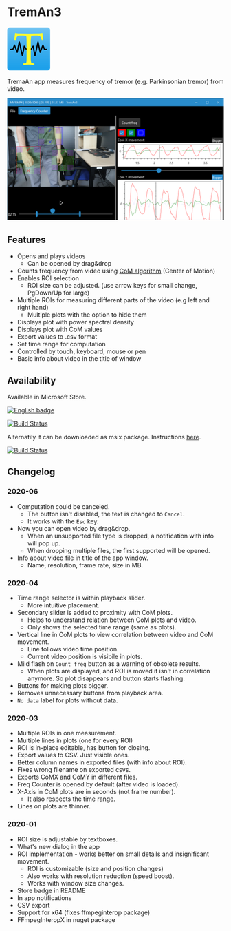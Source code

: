 # TremAn3

![treman logo](TremAn3/Assets/StoreLogo.scale-200.png?raw=true)

TremaAn app measures frequency of tremor (e.g. Parkinsonian tremor) from video.

![treman app](NoApp/Store/appMetadata/en-us/baseListing/images/Screenshot/screenshot01.png?raw=true )

## Features

- Opens and plays videos
  - Can be opened by drag&drop
- Counts frequency from video using [CoM algorithm](https://github.com/tesar-tech/treman_algorithms) (Center of Motion)
- Enables ROI selection
  - ROI size can be adjusted. (use arrow keys for small change, PgDown/Up for large)
- Multiple ROIs for measuring different parts of the video (e.g left and right hand)
  - Multiple plots with the option to hide them
- Displays plot with power spectral density
- Displays plot with CoM values
- Export values to .csv format
- Set time range for computation
- Controlled by touch, keyboard, mouse or pen
- Basic info about video in the title of window

## Availability

Available in Microsoft Store.

<a href='//www.microsoft.com/store/apps/9nl11tzlsfdp?cid=storebadge&ocid=badge'><img src='https://assets.windowsphone.com/13484911-a6ab-4170-8b7e-795c1e8b4165/English_get_L_InvariantCulture_Default.png' alt='English badge' width="128" /></a>

[![Build Status](https://dev.azure.com/tesarj13/TremAn/_apis/build/status/master-store?branchName=master)](https://dev.azure.com/tesarj13/TremAn/_build/latest?definitionId=8&branchName=master)

Alternatily it can be downloaded as msix package. Instructions [here](https://treman3.azurewebsites.net/).


[![Build Status](https://dev.azure.com/tesarj13/TremAn/_apis/build/status/develop-cd?branchName=develop)](https://dev.azure.com/tesarj13/TremAn/_build/latest?definitionId=7&branchName=develop)

## Changelog

### 2020-06

- Computation could be canceled.
  - The button isn't disabled, the text is changed to `Cancel`.
  - It works with the `Esc` key.
- Now you can open video by drag&drop.
  - When an unsupported file type is dropped, a notification with info will pop up.
  - When dropping multiple files, the first supported will be opened.
- Info about video file in title of the app window.
  - Name, resolution, frame rate, size in MB.

### 2020-04

- Time range selector is within playback slider.
  - More intuitive placement.
- Secondary slider is added to proximity with CoM plots.
  - Helps to understand relation between CoM plots and video.
  - Only shows the selected time range (same as plots).
- Vertical line in CoM plots to view correlation between video and CoM movement.
  - Line follows video time position.
  - Current video position is visibile in plots.
- Mild flash on `Count freq` button as a warning of obsolete results.
  - When plots are displayed, and ROI is moved it isn't in correlation anymore. So plot disappears and button starts flashing.
- Buttons for making plots bigger.
- Removes unnecessary buttons from playback area.
- `No data` label for plots without data.

### 2020-03

- Multiple ROIs in one measurement.
- Multiple lines in plots (one for every ROI)
- ROI is in-place editable, has button for closing.
- Export values to CSV. Just visible ones.
- Better column names in exported files (with info about ROI).
- Fixes wrong filename on exported csvs.
- Exports CoMX and CoMY in different files.
- Freq Counter is opened by default (after video is loaded).
- X-Axis in CoM plots are in seconds (not frame number).
  - It also respects the time range.
- Lines on plots are thinner.

### 2020-01

- ROI size is adjustable by textboxes.
- What's new dialog in the app
- ROI implementation - works better on small details and insignificant movement.
  - ROI is customizable (size and position changes)
  - Also works with resolution reduction (speed boost).
  - Works with window size changes.
- Store badge in README  
- In app notifications
- CSV export
- Support for x64 (fixes ffmpeginterop package)
- FFmpegInteropX in nuget package

